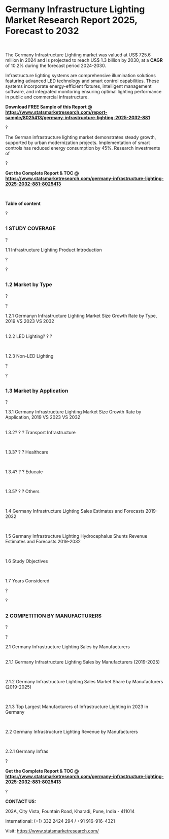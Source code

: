 <h1>Germany Infrastructure Lighting Market Research Report 2025, Forecast to 2032</h1><br/><p>The Germany Infrastructure Lighting market was valued at US$ 725.6 million in 2024 and is projected to reach US$ 1.3 billion by 2030, at a <strong>CAGR</strong> of 10.2% during the forecast period 2024-2030.</p>
 
 
 
 <p>Infrastructure lighting systems are comprehensive illumination solutions featuring advanced LED technology and smart control capabilities. These systems incorporate energy-efficient fixtures, intelligent management software, and integrated monitoring ensuring optimal lighting performance in public and commercial infrastructure.</p>
 
 
 
 <div><b>Download FREE Sample of this Report @ <a href="https://www.statsmarketresearch.com/download-free-sample/8025413/germany-infrastructure-lighting-2025-2032-881">https://www.statsmarketresearch.com/report-sample/8025413/germany-infrastructure-lighting-2025-2032-881</a></b></div>
 
 
 
 <p>? </p>
 
 
 
 <p>The German infrastructure lighting market demonstrates steady growth, supported by urban modernization projects. Implementation of smart controls has reduced energy consumption by 45%. Research investments of</p>
 
 
 
 <p>? </p>
 
 
 
 <div><b>Get the Complete Report & TOC @ <a href="https://www.statsmarketresearch.com/germany-infrastructure-lighting-2025-2032-881-8025413">https://www.statsmarketresearch.com/germany-infrastructure-lighting-2025-2032-881-8025413</a></b></div>
 
 
 
 <p><br />
 
 <b>Table of content</b></p>
 
 
 
 <p>? </p>
 
 
 
 <h2><span style="font-size:16px"><strong>1 STUDY COVERAGE</strong></span></h2>
 
 
 
 <p>? </p>
 
 
 
 <p>1.1 Infrastructure Lighting Product Introduction</p>
 
 
 
 <p>? </p>
 
 
 
 <p>? </p>
 
 
 
 <h2><span style="font-size:16px"><strong>1.2 Market by Type</strong></span></h2>
 
 
 
 <p>? </p>
 
 
 
 <p>? </p>
 
 
 
 <p>1.2.1 Germanyn Infrastructure Lighting Market Size Growth Rate by Type, 2019 VS 2023 VS 2032<br />
 
 <br />
 
 1.2.2 LED Lighting? ? ? <br />
 
 <br />
 
 1.2.3 Non-LED Lighting<br />
 
 ? </p>
 
 
 
 <p>? </p>
 
 
 
 <h2><span style="font-size:16px"><strong>1.3 Market by Application</strong></span></h2>
 
 
 
 <p>? </p>
 
 
 
 <p>1.3.1 Germany Infrastructure Lighting Market Size Growth Rate by Application, 2019 VS 2023 VS 2032<br />
 
 <br />
 
 1.3.2? ? ? Transport Infrastructure<br />
 
 <br />
 
 1.3.3? ? ? Healthcare<br />
 
 <br />
 
 1.3.4? ? ? Educate<br />
 
 <br />
 
 1.3.5? ? ? Others<br />
 
 <br />
 
 1.4 Germany Infrastructure Lighting Sales Estimates and Forecasts 2019-2032<br />
 
 <br />
 
 1.5 Germany Infrastructure Lighting Hydrocephalus Shunts Revenue Estimates and Forecasts 2019-2032<br />
 
 <br />
 
 1.6 Study Objectives<br />
 
 <br />
 
 1.7 Years Considered</p>
 
 
 
 <p>? </p>
 
 
 
 <p>? </p>
 
 
 
 <h2><span style="font-size:16px"><strong>2 COMPETITION BY MANUFACTURERS</strong></span></h2>
 
 
 
 <p>? </p>
 
 
 
 <p>? </p>
 
 
 
 <p>2.1 Germany Infrastructure Lighting Sales by Manufacturers<br />
 
 <br />
 
 2.1.1 Germany Infrastructure Lighting Sales by Manufacturers (2019-2025)<br />
 
 <br />
 
 2.1.2 Germany Infrastructure Lighting Sales Market Share by Manufacturers (2019-2025)<br />
 
 <br />
 
 2.1.3 Top Largest Manufacturers of Infrastructure Lighting in 2023 in Germany<br />
 
 <br />
 
 2.2 Germany Infrastructure Lighting Revenue by Manufacturers<br />
 
 <br />
 
 2.2.1 Germany Infras</p>
 
 
 
 <p>? </p>
 
 
 
 <div><b>Get the Complete Report & TOC @ <a href="https://www.statsmarketresearch.com/germany-infrastructure-lighting-2025-2032-881-8025413">https://www.statsmarketresearch.com/germany-infrastructure-lighting-2025-2032-881-8025413</a></b></div>
 
 
 
 <p>? </p>
 
 
 
 <p><b>CONTACT US:</b><br />
 
 203A, City Vista, Fountain Road, Kharadi, Pune, India - 411014<br />
 
 International: (+1) 332 2424 294 / +91 916-916-4321<br />
 
 Visit: <a href="https://www.statsmarketresearch.com/">https://www.statsmarketresearch.com/</a></p>